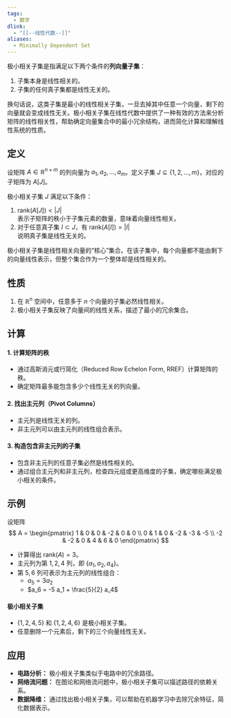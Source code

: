 ```yaml
---
tags:
  - 数学
dlink:
  - "[[--线性代数--]]"
aliases:
  - Minimally Dependent Set
---
```

极小相关子集是指满足以下两个条件的**列向量子集**：
1. 子集本身是线性相关的。
2. 子集的任何真子集都是线性无关的。

换句话说，这类子集是最小的线性相关子集，一旦去掉其中任意一个向量，剩下的向量就会变成线性无关。极小相关子集在线性代数中提供了一种有效的方法来分析矩阵的线性相关性，帮助确定向量集合中的最小冗余结构，进而简化计算和理解线性系统的性质。

## 定义
设矩阵 $A \in \mathbb{R}^{n \times m}$ 的列向量为 $a_1, a_2, \dots, a_m$。定义子集 $J \subseteq \{1, 2, \dots, m\}$，对应的子矩阵为 $A[J]$。

极小相关子集 $J$ 满足以下条件：
1. $\text{rank}(A[J]) < |J|$  
   表示子矩阵的秩小于子集元素的数量，意味着向量线性相关。
2. 对于任意真子集 $I \subset J$，有 $\text{rank}(A[I]) = |I|$  
   说明真子集是线性无关的。

极小相关子集是线性相关向量的“核心”集合。在该子集中，每个向量都不能由剩下的向量线性表示，但整个集合作为一个整体却是线性相关的。
## 性质
1. 在 $\mathbb{R}^n$ 空间中，任意多于 $n$ 个向量的子集必然线性相关。
2. 极小相关子集反映了向量间的线性关系，描述了最小的冗余集合。
## 计算
#### 1. 计算矩阵的秩
- 通过高斯消元或行简化（Reduced Row Echelon Form, RREF）计算矩阵的秩。
- 确定矩阵最多能包含多少个线性无关的列向量。
#### 2. 找出主元列（Pivot Columns）
- 主元列是线性无关的列。
- 非主元列可以由主元列的线性组合表示。
#### 3. 构造包含非主元列的子集
- 包含非主元列的任意子集必然是线性相关的。
- 通过组合主元列和非主元列，检查四元组或更高维度的子集，确定哪些满足极小相关的条件。

## 示例
设矩阵
$$
A = \begin{pmatrix}
1 & 0 & 0 & -2 & 0 & 0 \\
0 & 1 & 0 & -2 & -3 & -5 \\
-2 & -2 & 0 & 4 & 6 & 0
\end{pmatrix}
$$

- 计算得出 $\text{rank}(A) = 3$。
- 主元列为第 $1, 2, 4$ 列，即 $\{a_1, a_2, a_4\}$。
- 第 $5, 6$ 列可表示为主元列的线性组合：
  - $a_5 = 3 a_2$
  - $a_6 = -5 a_1 + \frac{5}{2} a_4$
#### 极小相关子集
- $\{1, 2, 4, 5\}$ 和 $\{1, 2, 4, 6\}$ 是极小相关子集。
- 任意删除一个元素后，剩下的三个向量线性无关。


## 应用
- **电路分析：** 极小相关子集类似于电路中的冗余路径。
- **网络流问题：** 在图论和网络流问题中，极小相关子集可以描述路径的依赖关系。
- **数据降维：** 通过找出极小相关子集，可以帮助在机器学习中去除冗余特征，简化数据表示。
